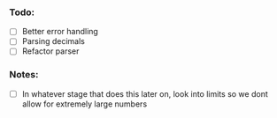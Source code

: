 ### Todo:
- [ ] Better error handling
- [ ] Parsing decimals
- [ ] Refactor parser

### Notes:
- [ ] In whatever stage that does this later on, look into limits so we dont allow for extremely large numbers
